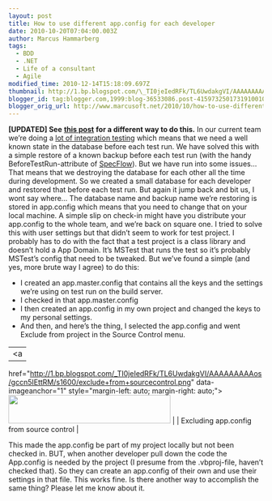 ```yaml
---
layout: post
title: How to use different app.config for each developer
date: 2010-10-20T07:04:00.003Z
author: Marcus Hammarberg
tags:
  - BDD
  - .NET
  - Life of a consultant
  - Agile
modified_time: 2010-12-14T15:18:09.697Z
thumbnail: http://1.bp.blogspot.com/\_TI0jeIedRFk/TL6UwdakgVI/AAAAAAAAAos/gccn5IEttRM/s72-c/exclude+from+sourcecontrol.png
blogger_id: tag:blogger.com,1999:blog-36533086.post-4159732501731910010
blogger_orig_url: http://www.marcusoft.net/2010/10/how-to-use-different-appconfig-for-each.html
---
```



**\[UPDATED\] See** [**this
post**](http://www.marcusoft.net/2010/10/different-appsetttings-for-each.html)
**for a different way to do this.**
In our current team we’re doing a <a
href="http://www.marcusoft.net/2010/08/using-bdd-with-specflow-wpf-and-white_14.html"
target="_blank">lot of integration testing</a> which means that we need
a well known state in the database before each test run. We have solved
this with a simple restore of a known backup before each test run (with
the handy BeforeTestRun-attribute of
<a href="http://www.specflow.org/" target="_blank">SpecFlow</a>). But we
have run into some issues…
That means that we destroying the database for each other all the time
during development. So we created a small database for each developer
and restored that before each test run. But again it jump back and bit
us, I wont say where…
The database name and backup name we’re restoring is stored in
app.config which means that you need to change that on your local
machine. A simple slip on check-in might have you distribute your
app.config to the whole team, and we’re back on square one.
I tried to solve this with user settings but that didn’t seem to work
for test project. I probably has to do with the fact that a test project
is a class library and doesn’t hold a App Domain. It’s MSTest that runs
the test so it’s probably MSTest’s config that need to be tweaked.
But we’ve found a simple (and yes, more brute way I agree) to do this:

- I created an app.master.config that contains all the keys and the
    settings we’re using on test run on the build server.
- I checked in that app.master.config
- I then created an app.config in my own project and changed the keys
    to my personal settings.
- And then, and here’s the thing, I selected the app.config and went
    Exclude from project in the Source Control menu.

|                                                                                                                       |
|:---------------------------------------------------------------------------------------------------------------------:|
|                                                           <a
  href="http://1.bp.blogspot.com/_TI0jeIedRFk/TL6UwdakgVI/AAAAAAAAAos/gccn5IEttRM/s1600/exclude+from+sourcecontrol.png"
                        data-imageanchor="1" style="margin-left: auto; margin-right: auto;"><img
   src="http://1.bp.blogspot.com/_TI0jeIedRFk/TL6UwdakgVI/AAAAAAAAAos/gccn5IEttRM/s320/exclude+from+sourcecontrol.png"
                                     data-border="0" width="320" height="56" /></a>                                     |
|                                       Excluding app.config from source control                                        |

This made the app.config be part of my project locally but not been
checked in. BUT, when another developer pull down the code the
App.config is needed by the project (I presume from the .vbproj-file,
haven’t checked that). So they can create an app.config of their own and
use their settings in that file.
This works fine. Is there another way to accomplish the same thing?
Please let me know about it.
